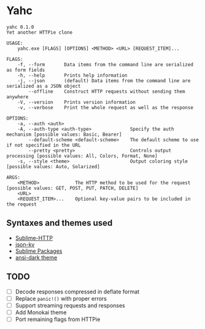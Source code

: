 # Yahc

```
yahc 0.1.0
Yet another HTTPie clone

USAGE:
    yahc.exe [FLAGS] [OPTIONS] <METHOD> <URL> [REQUEST_ITEM]...

FLAGS:
    -f, --form       Data items from the command line are serialized as form fields
    -h, --help       Prints help information
    -j, --json       (default) Data items from the command line are serialized as a JSON object
        --offline    Construct HTTP requests without sending them anywhere
    -V, --version    Prints version information
    -v, --verbose    Print the whole request as well as the response

OPTIONS:
    -a, --auth <auth>
    -A, --auth-type <auth-type>              Specify the auth mechanism [possible values: Basic, Bearer]
        --default-scheme <default-scheme>    The default scheme to use if not specified in the URL
        --pretty <pretty>                    Controls output processing [possible values: All, Colors, Format, None]
    -s, --style <theme>                      Output coloring style [possible values: Auto, Solarized]

ARGS:
    <METHOD>             The HTTP method to be used for the request [possible values: GET, POST, PUT, PATCH, DELETE]
    <URL>
    <REQUEST_ITEM>...    Optional key-value pairs to be included in the request
```

## Syntaxes and themes used
- [Sublime-HTTP](https://github.com/samsalisbury/Sublime-HTTP)
- [json-kv](https://github.com/aurule/json-kv)
- [Sublime Packages](https://github.com/sublimehq/Packages/tree/fa6b8629c95041bf262d4c1dab95c456a0530122)
- [ansi-dark theme](https://github.com/sharkdp/bat/blob/master/assets/themes/ansi-dark.tmTheme)

## TODO
- [ ] Decode responses compressed in deflate format
- [ ] Replace `panic!()` with proper errors
- [ ] Support streaming requests and responses
- [ ] Add Monokai theme
- [ ] Port remaining flags from HTTPie
